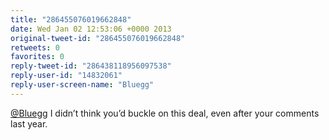 ```yaml
---
title: "286455076019662848"
date: Wed Jan 02 12:53:06 +0000 2013
original-tweet-id: "286455076019662848"
retweets: 0
favorites: 0
reply-tweet-id: "286438118956097538"
reply-user-id: "14832061"
reply-user-screen-name: "Bluegg"
---
```

<a href="https://twitter.com/Bluegg">@Bluegg</a> I didn’t think you’d buckle on this deal, even after your comments last year.
